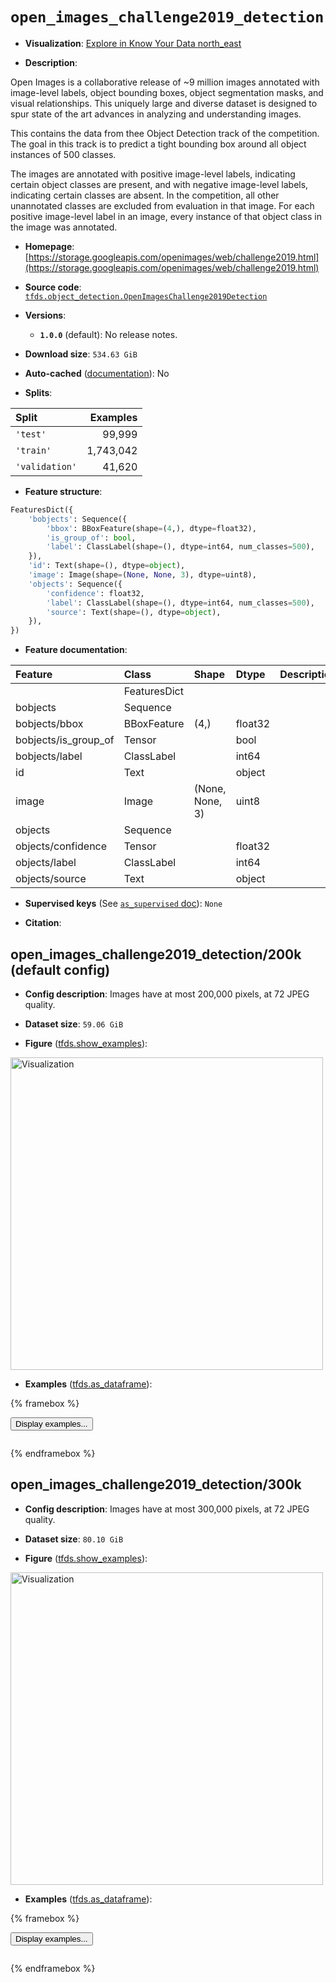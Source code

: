 <div itemscope itemtype="http://schema.org/Dataset">
  <div itemscope itemprop="includedInDataCatalog" itemtype="http://schema.org/DataCatalog">
    <meta itemprop="name" content="TensorFlow Datasets" />
  </div>
  <meta itemprop="name" content="open_images_challenge2019_detection" />
  <meta itemprop="description" content="Open Images is a collaborative release of ~9 million images annotated with&#10;image-level labels, object bounding boxes, object segmentation masks, and&#10;visual relationships. This uniquely large and diverse dataset is designed to&#10;spur state of the art advances in analyzing and understanding images.&#10;&#10;&#10;This contains the data from thee Object Detection track of the competition.&#10;The goal in this track is to predict a tight bounding box around all object&#10;instances of 500 classes.&#10;&#10;The images are annotated with positive image-level labels, indicating certain&#10;object classes are present, and with negative image-level labels, indicating&#10;certain classes are absent. In the competition, all other unannotated classes&#10;are excluded from evaluation in that image. For each positive image-level label&#10;in an image, every instance of that object class in the image was annotated.&#10;&#10;To use this dataset:&#10;&#10;```python&#10;import tensorflow_datasets as tfds&#10;&#10;ds = tfds.load(&#x27;open_images_challenge2019_detection&#x27;, split=&#x27;train&#x27;)&#10;for ex in ds.take(4):&#10;  print(ex)&#10;```&#10;&#10;See [the guide](https://www.tensorflow.org/datasets/overview) for more&#10;informations on [tensorflow_datasets](https://www.tensorflow.org/datasets).&#10;&#10;&lt;img src=&quot;https://storage.googleapis.com/tfds-data/visualization/fig/open_images_challenge2019_detection-200k-1.0.0.png&quot; alt=&quot;Visualization&quot; width=&quot;500px&quot;&gt;&#10;&#10;" />
  <meta itemprop="url" content="https://www.tensorflow.org/datasets/catalog/open_images_challenge2019_detection" />
  <meta itemprop="sameAs" content="https://storage.googleapis.com/openimages/web/challenge2019.html" />
  <meta itemprop="citation" content="" />
</div>

# `open_images_challenge2019_detection`


*   **Visualization**:
    <a class="button button-with-icon" href="https://knowyourdata-tfds.withgoogle.com/#tab=STATS&dataset=open_images_challenge2019_detection">
    Explore in Know Your Data
    <span class="material-icons icon-after" aria-hidden="true"> north_east
    </span> </a>

*   **Description**:

Open Images is a collaborative release of ~9 million images annotated with
image-level labels, object bounding boxes, object segmentation masks, and visual
relationships. This uniquely large and diverse dataset is designed to spur state
of the art advances in analyzing and understanding images.

This contains the data from thee Object Detection track of the competition. The
goal in this track is to predict a tight bounding box around all object
instances of 500 classes.

The images are annotated with positive image-level labels, indicating certain
object classes are present, and with negative image-level labels, indicating
certain classes are absent. In the competition, all other unannotated classes
are excluded from evaluation in that image. For each positive image-level label
in an image, every instance of that object class in the image was annotated.

*   **Homepage**:
    [https://storage.googleapis.com/openimages/web/challenge2019.html](https://storage.googleapis.com/openimages/web/challenge2019.html)

*   **Source code**:
    [`tfds.object_detection.OpenImagesChallenge2019Detection`](https://github.com/tensorflow/datasets/tree/master/tensorflow_datasets/object_detection/open_images_challenge2019.py)

*   **Versions**:

    *   **`1.0.0`** (default): No release notes.

*   **Download size**: `534.63 GiB`

*   **Auto-cached**
    ([documentation](https://www.tensorflow.org/datasets/performances#auto-caching)):
    No

*   **Splits**:

Split          | Examples
:------------- | --------:
`'test'`       | 99,999
`'train'`      | 1,743,042
`'validation'` | 41,620

*   **Feature structure**:

```python
FeaturesDict({
    'bobjects': Sequence({
        'bbox': BBoxFeature(shape=(4,), dtype=float32),
        'is_group_of': bool,
        'label': ClassLabel(shape=(), dtype=int64, num_classes=500),
    }),
    'id': Text(shape=(), dtype=object),
    'image': Image(shape=(None, None, 3), dtype=uint8),
    'objects': Sequence({
        'confidence': float32,
        'label': ClassLabel(shape=(), dtype=int64, num_classes=500),
        'source': Text(shape=(), dtype=object),
    }),
})
```

*   **Feature documentation**:

Feature              | Class        | Shape           | Dtype   | Description
:------------------- | :----------- | :-------------- | :------ | :----------
                     | FeaturesDict |                 |         |
bobjects             | Sequence     |                 |         |
bobjects/bbox        | BBoxFeature  | (4,)            | float32 |
bobjects/is_group_of | Tensor       |                 | bool    |
bobjects/label       | ClassLabel   |                 | int64   |
id                   | Text         |                 | object  |
image                | Image        | (None, None, 3) | uint8   |
objects              | Sequence     |                 |         |
objects/confidence   | Tensor       |                 | float32 |
objects/label        | ClassLabel   |                 | int64   |
objects/source       | Text         |                 | object  |

*   **Supervised keys** (See
    [`as_supervised` doc](https://www.tensorflow.org/datasets/api_docs/python/tfds/load#args)):
    `None`

*   **Citation**:


## open_images_challenge2019_detection/200k (default config)

*   **Config description**: Images have at most 200,000 pixels, at 72 JPEG
    quality.

*   **Dataset size**: `59.06 GiB`

*   **Figure**
    ([tfds.show_examples](https://www.tensorflow.org/datasets/api_docs/python/tfds/visualization/show_examples)):

<img src="https://storage.googleapis.com/tfds-data/visualization/fig/open_images_challenge2019_detection-200k-1.0.0.png" alt="Visualization" width="500px">

*   **Examples**
    ([tfds.as_dataframe](https://www.tensorflow.org/datasets/api_docs/python/tfds/as_dataframe)):

<!-- mdformat off(HTML should not be auto-formatted) -->

{% framebox %}

<button id="displaydataframe">Display examples...</button>
<div id="dataframecontent" style="overflow-x:auto"></div>
<script>
const url = "https://storage.googleapis.com/tfds-data/visualization/dataframe/open_images_challenge2019_detection-200k-1.0.0.html";
const dataButton = document.getElementById('displaydataframe');
dataButton.addEventListener('click', async () => {
  // Disable the button after clicking (dataframe loaded only once).
  dataButton.disabled = true;

  const contentPane = document.getElementById('dataframecontent');
  try {
    const response = await fetch(url);
    // Error response codes don't throw an error, so force an error to show
    // the error message.
    if (!response.ok) throw Error(response.statusText);

    const data = await response.text();
    contentPane.innerHTML = data;
  } catch (e) {
    contentPane.innerHTML =
        'Error loading examples. If the error persist, please open '
        + 'a new issue.';
  }
});
</script>

{% endframebox %}

<!-- mdformat on -->

## open_images_challenge2019_detection/300k

*   **Config description**: Images have at most 300,000 pixels, at 72 JPEG
    quality.

*   **Dataset size**: `80.10 GiB`

*   **Figure**
    ([tfds.show_examples](https://www.tensorflow.org/datasets/api_docs/python/tfds/visualization/show_examples)):

<img src="https://storage.googleapis.com/tfds-data/visualization/fig/open_images_challenge2019_detection-300k-1.0.0.png" alt="Visualization" width="500px">

*   **Examples**
    ([tfds.as_dataframe](https://www.tensorflow.org/datasets/api_docs/python/tfds/as_dataframe)):

<!-- mdformat off(HTML should not be auto-formatted) -->

{% framebox %}

<button id="displaydataframe">Display examples...</button>
<div id="dataframecontent" style="overflow-x:auto"></div>
<script>
const url = "https://storage.googleapis.com/tfds-data/visualization/dataframe/open_images_challenge2019_detection-300k-1.0.0.html";
const dataButton = document.getElementById('displaydataframe');
dataButton.addEventListener('click', async () => {
  // Disable the button after clicking (dataframe loaded only once).
  dataButton.disabled = true;

  const contentPane = document.getElementById('dataframecontent');
  try {
    const response = await fetch(url);
    // Error response codes don't throw an error, so force an error to show
    // the error message.
    if (!response.ok) throw Error(response.statusText);

    const data = await response.text();
    contentPane.innerHTML = data;
  } catch (e) {
    contentPane.innerHTML =
        'Error loading examples. If the error persist, please open '
        + 'a new issue.';
  }
});
</script>

{% endframebox %}

<!-- mdformat on -->